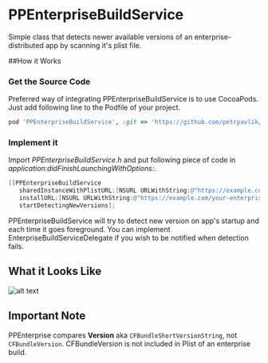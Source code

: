 PPEnterpriseBuildService
========================

Simple class that detects newer available versions of an enterprise-distributed app by scanning it's plist file.


##How it Works

### Get the Source Code

Preferred way of integrating PPEnterpriseBuildService is to use CocoaPods. Just add following line to the Podfile of your project.

```ruby
pod 'PPEnterpriseBuildService', :git => 'https://github.com/petrpavlik/PPEnterpriseBuildService.git'
```

### Implement it

Import *PPEnterpriseBuildService.h* and put following piece of code in *application:didFinishLaunchingWithOptions:*.

```Objective-C
[[PPEnterpriseBuildService 
   sharedInstanceWithPlistURL:[NSURL URLWithString:@"https://example.com/your-enterprise-app/app.plist"] 
   installURL:[NSURL URLWithString:@"https://example.com/your-enterprise-app"]] 
   startDetectingNewVersions];
```

PPEnterpriseBuildService will try to detect new version on app's startup and each time it goes foreground. You can implement EnterpriseBuildServiceDelegate if you wish to be notified when detection fails.

## What it Looks Like

![alt text](https://dl.dropboxusercontent.com/u/4175299/Screenshot%202014-01-30%2015.08.41.png "Magic here")

## Important Note

PPEnterprise compares **Version** aka `CFBundleShortVersionString`, not `CFBundleVersion`. CFBundleVersion is not included in Plist of an enterprise build.



